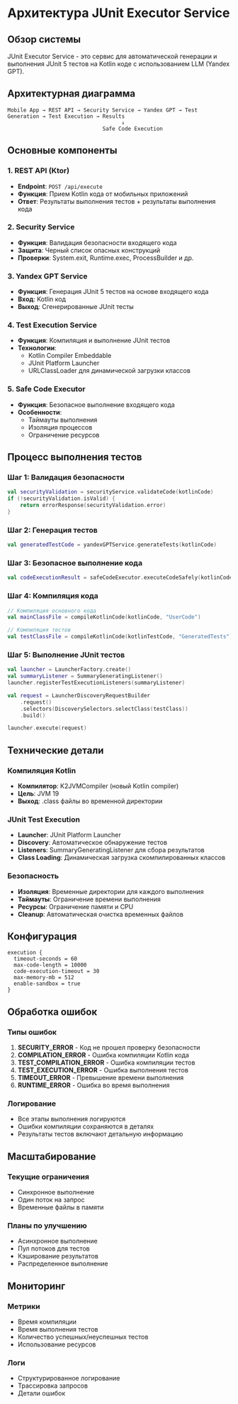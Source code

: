 # Архитектура JUnit Executor Service

## Обзор системы

JUnit Executor Service - это сервис для автоматической генерации и выполнения JUnit 5 тестов на Kotlin коде с использованием LLM (Yandex GPT).

## Архитектурная диаграмма

```
Mobile App → REST API → Security Service → Yandex GPT → Test Generation → Test Execution → Results
                                    ↓
                              Safe Code Execution
```

## Основные компоненты

### 1. REST API (Ktor)
- **Endpoint**: `POST /api/execute`
- **Функция**: Прием Kotlin кода от мобильных приложений
- **Ответ**: Результаты выполнения тестов + результаты выполнения кода

### 2. Security Service
- **Функция**: Валидация безопасности входящего кода
- **Защита**: Черный список опасных конструкций
- **Проверки**: System.exit, Runtime.exec, ProcessBuilder и др.

### 3. Yandex GPT Service
- **Функция**: Генерация JUnit 5 тестов на основе входящего кода
- **Вход**: Kotlin код
- **Выход**: Сгенерированные JUnit тесты

### 4. Test Execution Service
- **Функция**: Компиляция и выполнение JUnit тестов
- **Технологии**: 
  - Kotlin Compiler Embeddable
  - JUnit Platform Launcher
  - URLClassLoader для динамической загрузки классов

### 5. Safe Code Executor
- **Функция**: Безопасное выполнение входящего кода
- **Особенности**: 
  - Таймауты выполнения
  - Изоляция процессов
  - Ограничение ресурсов

## Процесс выполнения тестов

### Шаг 1: Валидация безопасности
```kotlin
val securityValidation = securityService.validateCode(kotlinCode)
if (!securityValidation.isValid) {
    return errorResponse(securityValidation.error)
}
```

### Шаг 2: Генерация тестов
```kotlin
val generatedTestCode = yandexGPTService.generateTests(kotlinCode)
```

### Шаг 3: Безопасное выполнение кода
```kotlin
val codeExecutionResult = safeCodeExecutor.executeCodeSafely(kotlinCode)
```

### Шаг 4: Компиляция кода
```kotlin
// Компиляция основного кода
val mainClassFile = compileKotlinCode(kotlinCode, "UserCode")

// Компиляция тестов
val testClassFile = compileKotlinCode(kotlinTestCode, "GeneratedTests")
```

### Шаг 5: Выполнение JUnit тестов
```kotlin
val launcher = LauncherFactory.create()
val summaryListener = SummaryGeneratingListener()
launcher.registerTestExecutionListeners(summaryListener)

val request = LauncherDiscoveryRequestBuilder
    .request()
    .selectors(DiscoverySelectors.selectClass(testClass))
    .build()

launcher.execute(request)
```

## Технические детали

### Компиляция Kotlin
- **Компилятор**: K2JVMCompiler (новый Kotlin compiler)
- **Цель**: JVM 19
- **Выход**: .class файлы во временной директории

### JUnit Test Execution
- **Launcher**: JUnit Platform Launcher
- **Discovery**: Автоматическое обнаружение тестов
- **Listeners**: SummaryGeneratingListener для сбора результатов
- **Class Loading**: Динамическая загрузка скомпилированных классов

### Безопасность
- **Изоляция**: Временные директории для каждого выполнения
- **Таймауты**: Ограничение времени выполнения
- **Ресурсы**: Ограничение памяти и CPU
- **Cleanup**: Автоматическая очистка временных файлов

## Конфигурация

```hocon
execution {
  timeout-seconds = 60
  max-code-length = 10000
  code-execution-timeout = 30
  max-memory-mb = 512
  enable-sandbox = true
}
```

## Обработка ошибок

### Типы ошибок
1. **SECURITY_ERROR** - Код не прошел проверку безопасности
2. **COMPILATION_ERROR** - Ошибка компиляции Kotlin кода
3. **TEST_COMPILATION_ERROR** - Ошибка компиляции тестов
4. **TEST_EXECUTION_ERROR** - Ошибка выполнения тестов
5. **TIMEOUT_ERROR** - Превышение времени выполнения
6. **RUNTIME_ERROR** - Ошибка во время выполнения

### Логирование
- Все этапы выполнения логируются
- Ошибки компиляции сохраняются в деталях
- Результаты тестов включают детальную информацию

## Масштабирование

### Текущие ограничения
- Синхронное выполнение
- Один поток на запрос
- Временные файлы в памяти

### Планы по улучшению
- Асинхронное выполнение
- Пул потоков для тестов
- Кэширование результатов
- Распределенное выполнение

## Мониторинг

### Метрики
- Время компиляции
- Время выполнения тестов
- Количество успешных/неуспешных тестов
- Использование ресурсов

### Логи
- Структурированное логирование
- Трассировка запросов
- Детали ошибок
